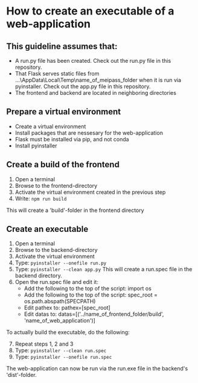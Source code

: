 # How to create an executable of a web-application

## This guideline assumes that:
- A run.py file has been created. 
Check out the run.py file in this repository. 
- That Flask serves static files from ...\AppData\Local\Temp\name_of_meipass_folder
when it is run via pyinstaller. 
Check out the app.py file in this repository. 
- The frontend and backend are located in neighboring directories

## Prepare a virtual environment 
- Create a virtual environment
- Install packages that are nessesary for the web-application
- Flask must be installed via pip, and not conda
- Install pyinstaller

## Create a build of the frontend
1. Open a terminal
2. Browse to the frontend-directory
3. Activate the virtual environment created in the previous step
4. Write: ``` npm run build ```

This will create a 'build'-folder in the frontend directory  

## Create an executable
1. Open a terminal 
2. Browse to the backend-directory
3. Activate the virtual environment
4. Type: ``` pyinstaller --onefile run.py ```
5. Type: ``` pyinstaller --clean app.py ``` 
This will create a run.spec file in the backend directory. 
6. Open the run.spec file and edit it:
	* Add the following to the top of the script: import os
	* Add the following to the top of the script: spec_root = os.path.abspath(SPECPATH)
	* Edit pathex to: pathex=[spec_root]
	* Edit datas to: datas=[('../name_of_frontend_folder/build', 'name_of_web_application')]

To actually build the executable, do the following:

7. Repeat steps 1, 2 and 3
8. Type: ``` pyinstaller --clean run.spec ```
9. Type: ``` pyinstaller --onefile run.spec ```

The web-application can now be run via the run.exe file in the backend's 'dist'-folder. 
